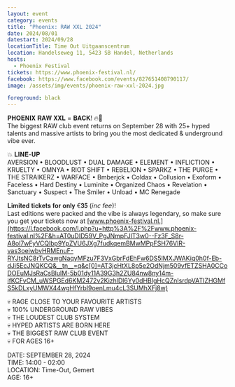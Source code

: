 ```yaml
---
layout: event
category: events
title: "Phoenix: RAW XXL 2024"
date: 2024/08/01
datestart: 2024/09/28
locationTitle: Time Out Uitgaanscentrum
location: Handelseweg 11, 5423 SB Handel, Netherlands
hosts:
  - Phoenix Festival
tickets: https://www.phoenix-festival.nl/
facebook: https://www.facebook.com/events/827651408790117/
image: /assets/img/events/phoenix-raw-xxl-2024.jpg

foreground: black
---
```


𝐏𝐇𝐎𝐄𝐍𝐈𝐗 𝐑𝐀𝐖 𝐗𝐗𝐋 = 𝐁𝐀𝐂𝐊! 🔥🦅  
The biggest RAW club event returns on September 28 with 25+ hyped talents and massive artists to bring you the most dedicated & underground vibe ever.

💥 𝐋𝐈𝐍𝐄-𝐔𝐏  
AVERSION • BLOODLUST • DUAL DAMAGE • ELEMENT • INFLICTION • KRUELTY • OMNYA • RIOT SHIFT • REBELION • SPARKZ • THE PURGE • THE STRAIKERZ • WARFACE • Bmberjck • Coldax • Collusion • Exoform • Faceless • Hard Destiny • Luminite • Organized Chaos • Revelation • Sanctuary • Suspect • The Smiler • Unload • MC Renegade

𝐋𝐢𝐦𝐢𝐭𝐞𝐝 𝐭𝐢𝐜𝐤𝐞𝐭𝐬 𝐟𝐨𝐫 𝐨𝐧𝐥𝐲 €𝟑𝟓 (𝘪𝘯𝘤 𝘧𝘦𝘦)!  
Last editions were packed and the vibe is always legendary, so make sure you get your tickets now at [www.phoenix-festival.nl.](https://l.facebook.com/l.php?u=http%3A%2F%2Fwww.phoenix-festival.nl%2F&h=AT0uDID59V_PgJNmpFJlT3w0--Fz3F_S8r-A8ol7wFyVCQlbp9YpZVU6JXg7fudkqemBMwMPpFSH76VlR-vas3oeiwbvHRMEnuF-RYJtsNC8rTvCawgNaqyMFzu7F3VxGbrFdEhFw6DS5lMXJWAKiq0h0f-Eb-dJi5EcJNQKCQ&__tn__=q&c[0]=AT3jcHtXL8p5e2OdNjm509vfETZSHA0CCoDOEuMJsRaCsBlulM-5b01dy11A39G3h2ZU84nw8ny14m-ifKCFvCM_uWSPGEd6KM2472v2KizhlDl6Yy0dHBIgHcQZnIsrdpVATIZHGMfS5kDLxyUMWX44wgHfYrbI9oenLmu4cL3SUMhXFj8w)

💀 RAGE CLOSE TO YOUR FAVOURITE ARTISTS  
💀 100% UNDERGROUND RAW VIBES  
💀 THE LOUDEST CLUB SYSTEM  
💀 HYPED ARTISTS ARE BORN HERE  
💀 THE BIGGEST RAW CLUB EVENT  
💀 FOR AGES 16+

DATE: SEPTEMBER 28, 2024  
TIME: 14:00 - 02:00  
LOCATION: Time-Out, Gemert  
AGE: 16+